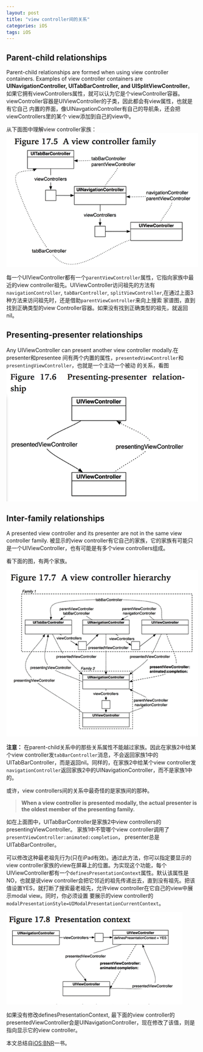 ```yaml
---
layout: post
title: "view controller间的关系"
categories: iOS
tags: iOS
---
```


## Parent-child relationships

Parent-child relationships are formed when using view controller containers.
Examples of view controller containers are 
**UINavigationController, UITabBarController, and UISplitViewController**。
如果它拥有viewControllers属性，就可以认为它是个viewController容器。
viewController容器是UIViewController的子类，因此都会有view属性，也就是有它自己
内置的界面，像UINavgationController有自己的导航条，还会把viewControllers里的某个
view添加到自己的view中。

从下面图中理解view controller家族：
![image](/images/ios/ios_bnr_17_5.png)

每一个UIViewController都有一个`parentViewController`属性，它指向家族中最近的view 
controller祖先。UIViewController访问祖先的方法有`navigationController`, `tabBarController`, `splitViewController`,在通过上面3种方法来访问祖先时，还是借助`parentViewController`来向上搜索
家谱图，直到找到正确类型的view Controller容器。如果没有找到正确类型的祖先，就返回nil。

## Presenting-presenter relationships

Any UIViewController can present another view controller modally.在presenter和presentee
间有两个内置的属性，`presentedViewController`和`presentingViewController`，也就是一个主动一个被动
的关系，看图![image](/images/ios/ios_bnr_17_6.png)

## Inter-family relationships

A presented view controller and its presenter are not in the same view controller family.
被显示的view controller有它自己的家族，它的家族有可能只是一个UIViewController，也有可能是有多个view controllers组成。

看下面的图，有两个家族。

![image](/images/ios/ios_bnr_17_7.png)

**注意：** 在parent-child关系中的那些关系属性不能越过家族。因此在家族2中给某个view controller发`tabBarController`消息，不会返回家族1中的UITabBarController，而是返回nil。同样的，在家族2中给某个view controller发`navigationController`返回家族2中的UINavigationController，而不是家族1中的。

或许，view controllers间的关系中最奇怪的是家族间的那种。

>**When a view controller is presented modally, the actual presenter is the oldest member of the presenting family.**

如在上面图中，UITabBarController是家族2中view controllers的presentingViewController。
家族1中不管哪个view controller调用了`presentViewController:animated:completion`，
presenter总是UITabBarController。

可以修改这种最老祖先行为(只在iPad有效)。通过此方法，你可以指定要显示的view controller家族的view在屏幕上的位置。为实现这个功能，每个UIViewController都有一个`definesPresentationContext`属性。默认该属性是NO，也就是说view controller会把它邻近的祖先传递出去，直到没有祖先。把该值设置YES，就打断了搜索最老祖先，允许view controller在它自己的view中展示modal view。同时，你必须设置
要展示的view controller的`modalPresentationStyle=UIModalPresentationCurrentContext`。

![image](/images/ios/ios_bnr_17_8.png)

如果没有修改definesPresentationContext, 最下面的view controller的presentedViewController会是UINavigationController，现在修改了该值，则是指向显示它的view controller。

本文总结自[iOS:BNR](http://book.douban.com/subject/24538384/)一书。